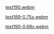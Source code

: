 [test190.webm](https://github.com/greghab/piletexodus/assets/7407672/28a71a5e-79a6-49a2-8e2a-f3352c8493b4)

[test189-0.75x.webm](https://github.com/greghab/piletexodus/assets/7407672/c5c7011b-233f-4de8-af2e-d892c93d74c8)


[test190-0.68x.webm](https://github.com/greghab/piletexodus/assets/7407672/c1c0612c-d168-4865-b855-e5d548e8b63c)
